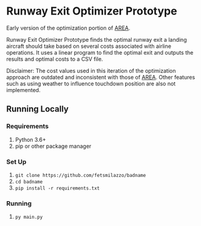# Runway Exit Optimizer Prototype

Early version of the optimization portion of [AREA](https://github.com/tejadaR/AREA).

Runway Exit Optimizer Prototype finds the optimal runway exit a landing aircraft should take based on several costs
associated with airline operations. It uses a linear program to find the optimal exit and outputs the results and
optimal costs to a CSV file.

Disclaimer: The cost values used in this iteration of the optimization approach are outdated and inconsistent with
those of [AREA](https://github.com/tejadaR/AREA). Other features such as using weather to influence touchdown position
are also not implemented.

## Running Locally

### Requirements

1. Python 3.6+
2. pip or other package manager

### Set Up

1. `git clone https://github.com/fetsmilazzo/badname`
2. `cd badname`
3. `pip install -r requirements.txt`

### Running

1. `py main.py`
